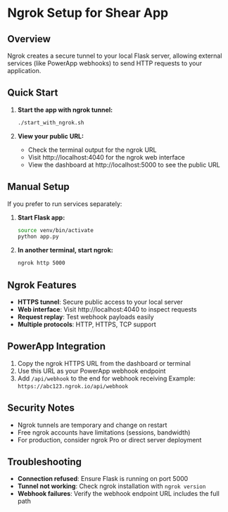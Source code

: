 # Ngrok Setup for Shear App

## Overview
Ngrok creates a secure tunnel to your local Flask server, allowing external services (like PowerApp webhooks) to send HTTP requests to your application.

## Quick Start

1. **Start the app with ngrok tunnel:**
   ```bash
   ./start_with_ngrok.sh
   ```

2. **View your public URL:**
   - Check the terminal output for the ngrok URL
   - Visit http://localhost:4040 for the ngrok web interface
   - View the dashboard at http://localhost:5000 to see the public URL

## Manual Setup

If you prefer to run services separately:

1. **Start Flask app:**
   ```bash
   source venv/bin/activate
   python app.py
   ```

2. **In another terminal, start ngrok:**
   ```bash
   ngrok http 5000
   ```

## Ngrok Features

- **HTTPS tunnel**: Secure public access to your local server
- **Web interface**: Visit http://localhost:4040 to inspect requests
- **Request replay**: Test webhook payloads easily
- **Multiple protocols**: HTTP, HTTPS, TCP support

## PowerApp Integration

1. Copy the ngrok HTTPS URL from the dashboard or terminal
2. Use this URL as your PowerApp webhook endpoint
3. Add `/api/webhook` to the end for webhook receiving
   Example: `https://abc123.ngrok.io/api/webhook`

## Security Notes

- Ngrok tunnels are temporary and change on restart
- Free ngrok accounts have limitations (sessions, bandwidth)
- For production, consider ngrok Pro or direct server deployment

## Troubleshooting

- **Connection refused**: Ensure Flask is running on port 5000
- **Tunnel not working**: Check ngrok installation with `ngrok version`
- **Webhook failures**: Verify the webhook endpoint URL includes the full path
